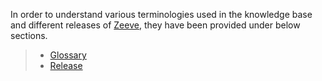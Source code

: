 In order to understand various terminologies used in the knowledge base and different releases of [Zeeve](https://www.zeeve.io), they have been provided under below sections.

>*   [Glossary](Glossary)
>*   [Release](Releases)